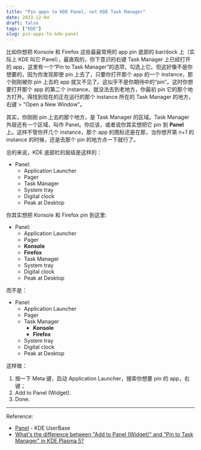 ```yaml
---
title: "Pin apps to KDE Panel, not KDE Task Manager"
date: 2023-12-04
draft: false
tags: ["KDE"]
slug: pin-apps-to-kde-panel
---
```


比如你想把 Konsole 和 Firefox 这些最最常用的 app pin 底部的 bar/dock 上（实际上 KDE 叫它 Panel），最直观的，你下意识的右键 Task Manager 上已经打开的 app，这里有一个“Pin to Task Manager”的选项，勾选上它。但这好像不是你想要的，因为你发现即使 pin 上去了，只要你打开那个 app 的一个 instance，那个刚刚被你 pin 上去的 app 就又不见了。这似乎不是你期待中的“pin”。这时你想要打开那个 app 的第二个 instance，就没法去到老地方，你最初 pin 它的那个地方打开。得找到现在的正在运行的那个 instance 所在的 Task Manager 的地方，右键 > "Open a New Window"。

其实，你刚刚 pin 上去的那个地方，是 Task Manager 的区域。Task Manager 外层还有一个区域，叫作 Panel。你应该，或者说你其实想把它 pin 到 **Panel** 上。这样不管你开几个 instance，那个 app 的图标还是在那，当你想开第 n+1 的 instance 的时候，还是去那个 pin 的地方点一下就行了。

总的来说，KDE 底部栏的层级是这样的：

- Panel:
  - Application Launcher
  - Pager
  - Task Manager
  - System tray
  - Digital clock
  - Peak at Desktop

你其实想把 Konsole 和 Firefox pin 到这里:

- Panel:
  - Application Launcher
  - Pager
  - **Konsole**
  - **Firefox**
  - Task Manager
  - System tray
  - Digital clock
  - Peak at Desktop

而不是：

- Panel:
  - Application Launcher
  - Pager
  - Task Manager
    - **Konsole**
    - **Firefox**
  - System tray
  - Digital clock
  - Peak at Desktop

这样做：

1. 按一下 Meta 键，启动 Application Launcher，搜索你想要 pin 的 app，右键；
2. Add to Panel (Widget).
3. Done.

---

Reference:

- [Panel](https://userbase.kde.org/Plasma/Panels) - KDE UserBase
- [What's the difference between "Add to Panel (Widget)" and "Pin to Task Manager" in KDE Plasma 5?](https://www.reddit.com/r/kde/comments/7ia3jx/whats_the_difference_between_add_to_panel_widget/)

